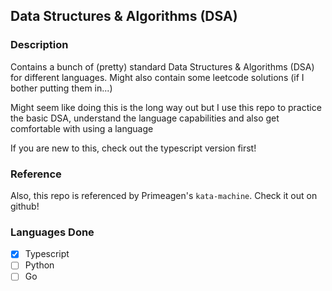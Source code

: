## Data Structures & Algorithms (DSA)

### Description

Contains a bunch of (pretty) standard Data Structures & Algorithms (DSA) for different languages. Might also contain some leetcode solutions (if I bother putting them in...)

Might seem like doing this is the long way out but I use this repo to practice the basic DSA, understand the language capabilities and also get comfortable with using a language

If you are new to this, check out the typescript version first!

### Reference

Also, this repo is referenced by Primeagen's `kata-machine`. Check it out on github!

### Languages Done

- [x] Typescript
- [ ] Python
- [ ] Go
